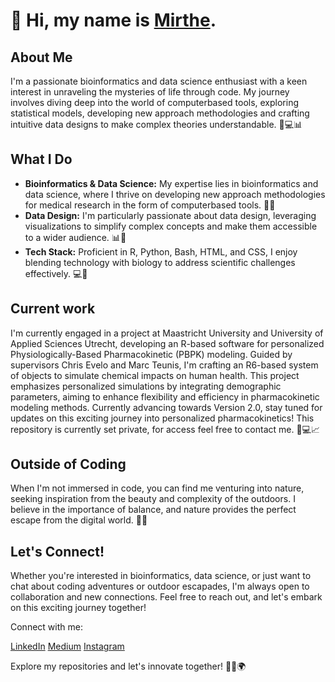# 👋 Hi, my name is [Mirthe](https://github.com/mirthhe).

## About Me
I'm a passionate bioinformatics and data science enthusiast with a keen interest in unraveling the mysteries of life through code. My journey involves diving deep into the world of computerbased tools, exploring statistical models, developing new approach methodologies and crafting intuitive data designs to make complex theories understandable. 🧬💻📊

## What I Do
- __Bioinformatics & Data Science:__ My expertise lies in bioinformatics and data science, where I thrive on developing new approach methodologies for medical research in the form of computerbased tools. 🏥💡
- __Data Design:__ I'm particularly passionate about data design, leveraging visualizations to simplify complex concepts and make them accessible to a wider audience. 📊🎨
- __Tech Stack:__ Proficient in R, Python, Bash, HTML, and CSS, I enjoy blending technology with biology to address scientific challenges effectively. 💻🔬

## Current work
I'm currently engaged in a project at Maastricht University and University of Applied Sciences Utrecht, developing an R-based software for personalized Physiologically-Based Pharmacokinetic (PBPK) modeling. Guided by supervisors Chris Evelo and Marc Teunis, I'm crafting an R6-based system of objects to simulate chemical impacts on human health. This project emphasizes personalized simulations by integrating demographic parameters, aiming to enhance flexibility and efficiency in pharmacokinetic modeling methods. Currently advancing towards Version 2.0, stay tuned for updates on this exciting journey into personalized pharmacokinetics! This repository is currently set private, for access feel free to contact me. 🧪💻📈

## Outside of Coding
When I'm not immersed in code, you can find me venturing into nature, seeking inspiration from the beauty and complexity of the outdoors. I believe in the importance of balance, and nature provides the perfect escape from the digital world. 🌳🌞

## Let's Connect!
Whether you're interested in bioinformatics, data science, or just want to chat about coding adventures or outdoor escapades, I'm always open to collaboration and new connections. Feel free to reach out, and let's embark on this exciting journey together!

Connect with me:

[LinkedIn](https://www.linkedin.com/in/mirtheklaassen/) 
[Medium](https://medium.com/@mirthhe) 
[Instagram](https://www.instagram.com/nn.irthe/) 

Explore my repositories and let's innovate together! 🌱🔬🌍
